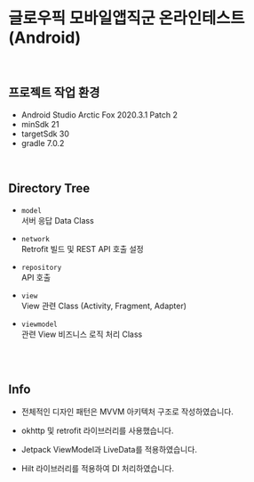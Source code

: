 # 글로우픽 모바일앱직군 온라인테스트 (Android)

<br>

## 프로젝트 작업 환경
- Android Studio Arctic Fox 2020.3.1 Patch 2
- minSdk 21
- targetSdk 30
- gradle 7.0.2

<br>

## Directory Tree

- `model`
<br>서버 응답 Data Class

- `network`
<br>Retrofit 빌드 및 REST API 호출 설정

- `repository`
<br>API 호출

- `view`
<br>View 관련 Class (Activity, Fragment, Adapter)

- `viewmodel`
<br>관련 View 비즈니스 로직 처리 Class

<br><br>
## Info

- 전체적인 디자인 패턴은 MVVM 아키텍처 구조로 작성하였습니다.

- okhttp 및 retrofit 라이브러리를 사용했습니다.

- Jetpack ViewModel과 LiveData를 적용하였습니다.

- Hilt 라이브러리를 적용하여 DI 처리하였습니다.
